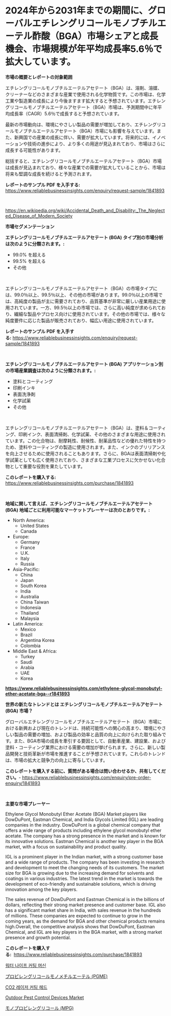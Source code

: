 <p><h1>2024年から2031年までの期間に、グローバルエチレングリコールモノブチルエーテル酢酸（BGA）市場シェアと成長機会、市場規模が年平均成長率5.6％で拡大しています。</h1></p><p><strong>市場の概要とレポートの対象範囲</strong></p>
<p><p>エチレングリコールモノブチルエーテルアセテート（BGA）は、溶剤、溶媒、クリーナーなどのさまざまな産業で使用される化学物質です。この市場は、化学工業や製造業の成長により今後ますます拡大すると予想されています。エチレングリコールモノブチルエーテルアセテート（BGA）市場は、予測期間中に年平均成長率（CAGR）5.6％で成長すると予想されています。 </p><p>最新の市場動向は、環境にやさしい製品の需要が増加しており、エチレングリコールモノブチルエーテルアセテート（BGA）市場にも影響を与えています。また、新興国での産業の成長に伴い、需要が拡大しています。将来的には、イノベーションや技術の進歩により、より多くの用途が見込まれており、市場はさらに成長する可能性があります。</p><p>総括すると、エチレングリコールモノブチルエーテルアセテート（BGA）市場は成長が見込まれており、様々な産業での需要が拡大していることから、市場は将来も堅調な成長を続けると予測されます。</p></p>
<p><strong>レポートのサンプル PDF を入手する:</strong> <a href="https://www.reliablebusinessinsights.com/enquiry/request-sample/1841893">https://www.reliablebusinessinsights.com/enquiry/request-sample/1841893</a></p>
<p>&nbsp;</p>
<p><a href="https://en.wikipedia.org/wiki/Accidental_Death_and_Disability:_The_Neglected_Disease_of_Modern_Society">https://en.wikipedia.org/wiki/Accidental_Death_and_Disability:_The_Neglected_Disease_of_Modern_Society</a></p>
<p><strong>市場セグメンテーション</strong></p>
<p><strong>エチレングリコールモノブチルエーテルアセテート (BGA) タイプ別の市場分析は次のように分類されます。:</strong></p>
<p><ul><li>99.0% を超える</li><li>99.5% を超える</li><li>その他</li></ul></p>
<p>&nbsp;</p>
<p><p>エチレングリコールモノブチルエーテルアセテート（BGA）の市場タイプには、99.0％以上、99.5％以上、その他の市場があります。99.0％以上の市場では、高純度の製品が主に需要されており、品質基準が非常に厳しい産業用途に使用されています。一方、99.5％以上の市場では、さらに高い純度が求められており、繊細な製品やプロセス向けに使用されています。その他の市場では、様々な純度要件に応じた製品が販売されており、幅広い用途に使用されています。</p></p>
<p><strong>レポートのサンプル PDF を入手する:</strong>&nbsp;<a href="https://www.reliablebusinessinsights.com/enquiry/request-sample/1841893">https://www.reliablebusinessinsights.com/enquiry/request-sample/1841893</a></p>
<p>&nbsp;</p>
<p><strong> エチレングリコールモノブチルエーテルアセテート (BGA) アプリケーション別の市場産業調査は次のように分類されます。:</strong></p>
<p><ul><li>塗料とコーティング</li><li>印刷インキ</li><li>表面洗浄剤</li><li>化学試薬</li><li>その他</li></ul></p>
<p>&nbsp;</p>
<p><p>エチレングリコールモノブチルエーテルアセテート（BGA）は、塗料＆コーティング、印刷インク、表面清掃剤、化学試薬、その他のさまざまな用途に使用されています。この化合物は、耐摩耗性、耐候性、耐薬品性などの優れた特性を持つため、塗料やコーティングの製造に使用されます。また、インクのブリリアンスを向上させるために使用されることもあります。さらに、BGAは表面清掃剤や化学試薬としても広く使用されており、さまざまな工業プロセスに欠かせない化合物として重要な役割を果たしています。</p></p>
<p><strong>このレポートを購入する:</strong>&nbsp; <a href="https://www.reliablebusinessinsights.com/purchase/1841893">https://www.reliablebusinessinsights.com/purchase/1841893</a></p>
<p>&nbsp;</p>
<p><strong>地域に関して言えば、エチレングリコールモノブチルエーテルアセテート (BGA) 地域ごとに利用可能なマーケットプレーヤーは次のとおりです。:</strong></p>
<p><ul>
    <li>
        North America:
        <ul>
            <li>United States</li>
            <li>Canada</li>
        </ul>
    </li>
    <li>
        Europe:
        <ul>
            <li>Germany</li>
            <li>France</li>
            <li>U.K.</li>
            <li>Italy</li>
            <li>Russia</li>
        </ul>
    </li>
    <li>
        Asia-Pacific:
        <ul>
            <li>China</li>
            <li>Japan</li>
            <li>South Korea</li>
            <li>India</li>
            <li>Australia</li>
            <li>China Taiwan</li>
            <li>Indonesia</li>
            <li>Thailand</li>
            <li>Malaysia</li>
        </ul>
    </li>
    <li>
        Latin America:
        <ul>
            <li>Mexico</li>
            <li>Brazil</li>
            <li>Argentina Korea</li>
            <li>Colombia</li>
        </ul>
    </li>
    <li>
        Middle East & Africa:
        <ul>
            <li>Turkey</li>
            <li>Saudi</li>
            <li>Arabia</li>
            <li>UAE</li>
            <li>Korea</li>
        </ul>
    </li>
    </ul></p>
<p><strong><a href="https://www.reliablebusinessinsights.com/ethylene-glycol-monobutyl-ether-acetate-bga--r1841893">https://www.reliablebusinessinsights.com/ethylene-glycol-monobutyl-ether-acetate-bga--r1841893</a></strong>&nbsp;</p>
<p><strong>世界の新たなトレンドとは エチレングリコールモノブチルエーテルアセテート (BGA) 市場？</strong></p>
<p><p>グローバルエチレングリコールモノブチルエーテルアセテート（BGA）市場における新興および現在のトレンドは、持続可能性への関心の高まり、環境にやさしい製品の需要の増加、および製品の効率と品質の向上に向けられた取り組みです。また、BGA市場の成長を牽引する要因として、自動車産業、建設業、および塗料・コーティング業界における需要の増加が挙げられます。さらに、新しい製品開発と技術革新が市場を推進することが予想されています。これらのトレンドは、市場の拡大と競争力の向上に寄与しています。</p></p>
<p><strong>このレポートを購入する前に、質問がある場合は問い合わせるか、共有してください。</strong>- <a href="https://www.reliablebusinessinsights.com/enquiry/pre-order-enquiry/1841893">https://www.reliablebusinessinsights.com/enquiry/pre-order-enquiry/1841893</a></p>
<p>&nbsp;</p>
<p><strong>主要な市場プレーヤー</strong></p>
<p><p>Ethylene Glycol Monobutyl Ether Acetate (BGA) Market players like DowDuPont, Eastman Chemical, and India Glycols Limited (IGL) are leading companies in the industry. DowDuPont is a global chemical company that offers a wide range of products including ethylene glycol monobutyl ether acetate. The company has a strong presence in the market and is known for its innovative solutions. Eastman Chemical is another key player in the BGA market, with a focus on sustainability and product quality.</p><p>IGL is a prominent player in the Indian market, with a strong customer base and a wide range of products. The company has been investing in research and development to meet the changing needs of its customers. The market size for BGA is growing due to the increasing demand for solvents and coatings in various industries. The latest trend in the market is towards the development of eco-friendly and sustainable solutions, which is driving innovation among the key players.</p><p>The sales revenue of DowDuPont and Eastman Chemical is in the billions of dollars, reflecting their strong market presence and customer base. IGL also has a significant market share in India, with sales revenue in the hundreds of millions. These companies are expected to continue to grow in the coming years, as the demand for BGA and other chemical products remains high.Overall, the competitive analysis shows that DowDuPont, Eastman Chemical, and IGL are key players in the BGA market, with a strong market presence and growth potential.</p></p>
<p><strong>このレポートを購入する:</strong>&nbsp;&nbsp;<a href="https://www.reliablebusinessinsights.com/purchase/1841893">https://www.reliablebusinessinsights.com/purchase/1841893</a></p>
<p><p><a href="https://github.com/hzumrdvas204296/Market-Research-Report-List-2/blob/main/4962562173233.md">워터 나이프 커팅 머신</a></p><p><a href="https://github.com/RudyBoyer2017/Market-Research-Report-List-2/blob/main/2130834161033.md">プロピレングリコールモノメチルエーテル (PGME)</a></p><p><a href="https://github.com/PhilToryphy7876567/Market-Research-Report-List-2/blob/main/7549021173234.md">CO2 레이저 커팅 헤드</a></p><p><a href="https://issuu.com/reportprime-2/docs/outdoor-pest-control-devices-market-size-2030.pptx">Outdoor Pest Control Devices Market</a></p><p><a href="https://github.com/MosesSpinka1914/Market-Research-Report-List-2/blob/main/7741325161032.md">モノプロピレングリコール (MPG)</a></p></p>